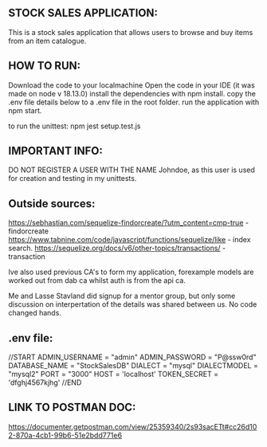 ## STOCK SALES APPLICATION:
This is a stock sales application that allows users to browse and buy items from an item catalogue.

## HOW TO RUN:
Download the code to your localmachine
Open the code in your IDE (it was made on node v 18.13.0)
install the dependencies with npm install.
copy the .env file details below to a .env file in the root folder.
run the application with npm start.

to run the unittest: npm jest setup.test.js

## IMPORTANT INFO:
DO NOT REGISTER A USER WITH THE NAME Johndoe, as this user is used for creation and testing in my unittests.


## Outside sources:

https://sebhastian.com/sequelize-findorcreate/?utm_content=cmp-true - findorcreate
https://www.tabnine.com/code/javascript/functions/sequelize/like - index search.
https://sequelize.org/docs/v6/other-topics/transactions/ - transaction

Ive also used previous CA's to form my application, forexample models are worked out from dab ca whilst auth is from the api ca.

Me and Lasse Stavland did signup for a mentor group, but only some discussion on interpertation of the details was shared between us. No code changed hands.

   
## .env file:

//START
ADMIN_USERNAME = "admin"
ADMIN_PASSWORD = "P@ssw0rd"
DATABASE_NAME = "StockSalesDB"
DIALECT = "mysql"
DIALECTMODEL = "mysql2"
PORT = "3000"
HOST = 'localhost'
TOKEN_SECRET = 'dfghj4567kjhg'
//END


## LINK TO POSTMAN DOC:
 https://documenter.getpostman.com/view/25359340/2s93sacETt#cc26d102-870a-4cb1-99b6-51e2bdd771e6 